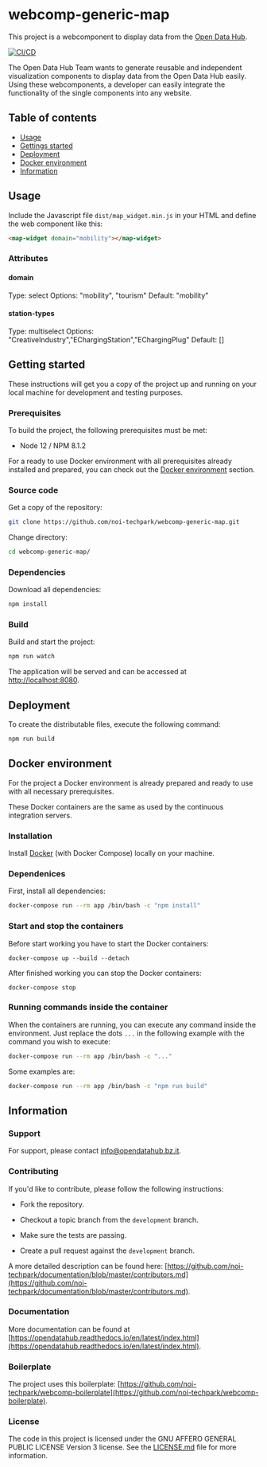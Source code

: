 # webcomp-generic-map

This project is a webcomponent to display data from the [Open Data
Hub](https://opendatahub.bz.it).

[![CI/CD](https://github.com/noi-techpark/webcomp-generic-map/actions/workflows/main.yml/badge.svg)](https://github.com/noi-techpark/webcomp-generic-map/actions/workflows/main.yml)

The Open Data Hub Team wants to generate reusable and independent visualization
components to display data from the Open Data Hub easily. Using these
webcomponents, a developer can easily integrate the functionality of the single
components into any website. 

## Table of contents

- [Usage](#usage)
- [Gettings started](#getting-started)
- [Deployment](#deployment)
- [Docker environment](#docker-environment)
- [Information](#information)

## Usage

Include the Javascript file `dist/map_widget.min.js` in your HTML and define the web component like this:

```html
<map-widget domain="mobility"></map-widget>
```

### Attributes

#### domain

Type: select
Options: "mobility", "tourism"
Default: "mobility"

#### station-types

Type: multiselect
Options: "CreativeIndustry","EChargingStation","EChargingPlug"
Default: []

## Getting started

These instructions will get you a copy of the project up and running
on your local machine for development and testing purposes.

### Prerequisites

To build the project, the following prerequisites must be met:

- Node 12 / NPM 8.1.2

For a ready to use Docker environment with all prerequisites already installed and prepared, you can check out the [Docker environment](#docker-environment) section.

### Source code

Get a copy of the repository:

```bash
git clone https://github.com/noi-techpark/webcomp-generic-map.git
```

Change directory:

```bash
cd webcomp-generic-map/
```

### Dependencies

Download all dependencies:

```bash
npm install
```

### Build

Build and start the project:

```bash
npm run watch
```

The application will be served and can be accessed at [http://localhost:8080](http://localhost:8080).

## Deployment

To create the distributable files, execute the following command:

```bash
npm run build
```

## Docker environment

For the project a Docker environment is already prepared and ready to use with all necessary prerequisites.

These Docker containers are the same as used by the continuous integration servers.

### Installation

Install [Docker](https://docs.docker.com/install/) (with Docker Compose) locally on your machine.

### Dependenices

First, install all dependencies:

```bash
docker-compose run --rm app /bin/bash -c "npm install"
```

### Start and stop the containers

Before start working you have to start the Docker containers:

```
docker-compose up --build --detach
```

After finished working you can stop the Docker containers:

```
docker-compose stop
```

### Running commands inside the container

When the containers are running, you can execute any command inside the environment. Just replace the dots `...` in the following example with the command you wish to execute:

```bash
docker-compose run --rm app /bin/bash -c "..."
```

Some examples are:

```bash
docker-compose run --rm app /bin/bash -c "npm run build"
```

## Information

### Support

For support, please contact [info@opendatahub.bz.it](mailto:info@opendatahub.bz.it).

### Contributing

If you'd like to contribute, please follow the following instructions:

- Fork the repository.

- Checkout a topic branch from the `development` branch.

- Make sure the tests are passing.

- Create a pull request against the `development` branch.

A more detailed description can be found here: [https://github.com/noi-techpark/documentation/blob/master/contributors.md](https://github.com/noi-techpark/documentation/blob/master/contributors.md).

### Documentation

More documentation can be found at [https://opendatahub.readthedocs.io/en/latest/index.html](https://opendatahub.readthedocs.io/en/latest/index.html).

### Boilerplate

The project uses this boilerplate: [https://github.com/noi-techpark/webcomp-boilerplate](https://github.com/noi-techpark/webcomp-boilerplate).

### License

The code in this project is licensed under the GNU AFFERO GENERAL PUBLIC LICENSE Version 3 license. See the [LICENSE.md](LICENSE.md) file for more information.
